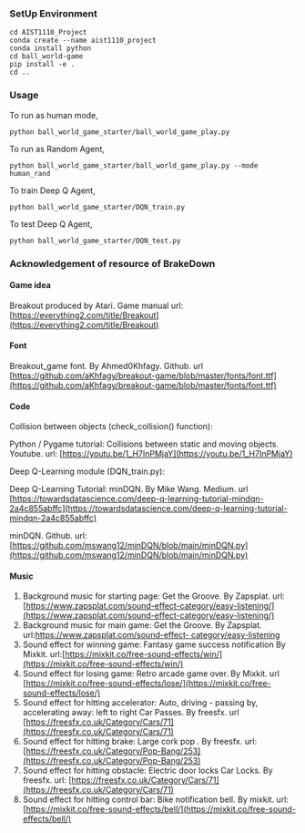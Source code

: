 ### SetUp Environment
```
cd AIST1110_Project
conda create --name aist1110_project
conda install python
cd ball_world-game
pip install -e .
cd ..
```
### Usage

To run as human mode,

`python ball_world_game_starter/ball_world_game_play.py`

To run as Random Agent,

`python ball_world_game_starter/ball_world_game_play.py --mode human_rand`

To train Deep Q Agent,

`python ball_world_game_starter/DQN_train.py`

To test Deep Q Agent,

`python ball_world_game_starter/DQN_test.py`

### Acknowledgement of resource of BrakeDown

#### Game idea

Breakout produced by Atari. Game manual url: [https://everything2.com/title/Breakout](https://everything2.com/title/Breakout)

#### Font

Breakout_game font. By Ahmed0Khfagy. Github. url [https://github.com/aKhfagy/breakout-game/blob/master/fonts/font.ttf](https://github.com/aKhfagy/breakout-game/blob/master/fonts/font.ttf)

#### Code

Collision between objects (check_collision() function):

Python / Pygame tutorial: Collisions between static and moving objects. Youtube. url: [https://youtu.be/1_H7InPMjaY](https://youtu.be/1_H7InPMjaY)

Deep Q-Learning module (DQN_train.py):

Deep Q-Learning Tutorial: minDQN. By Mike Wang. Medium. url [https://towardsdatascience.com/deep-q-learning-tutorial-mindqn-2a4c855abffc](https://towardsdatascience.com/deep-q-learning-tutorial-mindqn-2a4c855abffc)

minDQN. Github. url:[https://github.com/mswang12/minDQN/blob/main/minDQN.py](https://github.com/mswang12/minDQN/blob/main/minDQN.py)

#### Music

1. Background music for starting page:  Get the Groove. By Zapsplat. url:[https://www.zapsplat.com/sound-effect-category/easy-listening/](https://www.zapsplat.com/sound-effect-category/easy-listening/)
2. Background music for main game:  Get the Groove. By Zapsplat. url:[https://www.zapsplat.com/sound-effect-	category/easy-listening](https://www.zapsplat.com/sound-effect-category/easy-listening/)
3. Sound effect for winning game: Fantasy game success notification By Mixkit. url:[https://mixkit.co/free-sound-effects/win/](https://mixkit.co/free-sound-effects/win/)
4. Sound effect for losing game: Retro arcade game over. By Mixkit. url [https://mixkit.co/free-sound-effects/lose/](https://mixkit.co/free-sound-effects/lose/)
5. Sound effect for hitting accelerator: Auto, driving - passing by, accelerating away: left to right Car Passes. By freesfx. url [https://freesfx.co.uk/Category/Cars/71](https://freesfx.co.uk/Category/Cars/71)
6. Sound effect for hitting brake: Large cork pop . By freesfx. url: [https://freesfx.co.uk/Category/Pop-Bang/253](https://freesfx.co.uk/Category/Pop-Bang/253)
7. Sound effect for hitting obstacle:  Electric door locks Car Locks. By freesfx. url: [https://freesfx.co.uk/Category/Cars/71](https://freesfx.co.uk/Category/Cars/71)
8. Sound effect for hitting control bar: Bike notification bell. By mixkit. url: [https://mixkit.co/free-sound-effects/bell/](https://mixkit.co/free-sound-effects/bell/)
